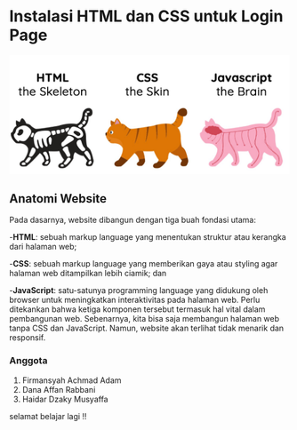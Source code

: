 # Instalasi HTML dan CSS untuk Login Page
![Gambar Struktur](image.png)
## Anatomi Website
Pada dasarnya, website dibangun dengan tiga buah fondasi utama:

-**HTML**: sebuah markup language yang menentukan struktur atau kerangka dari halaman web;

-**CSS**: sebuah markup language yang memberikan gaya atau styling agar halaman web ditampilkan lebih ciamik; dan

-**JavaScript**: satu-satunya programming language yang didukung oleh browser untuk meningkatkan interaktivitas pada halaman web.
Perlu ditekankan bahwa ketiga komponen tersebut termasuk hal vital dalam pembangunan web. Sebenarnya, kita bisa saja membangun halaman web tanpa CSS dan JavaScript. Namun, website akan terlihat tidak menarik dan responsif.
### Anggota
1. Firmansyah Achmad Adam
2. Dana Affan Rabbani
3. Haidar Dzaky Musyaffa

selamat belajar lagi !!